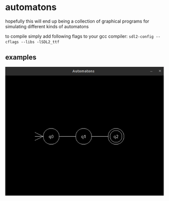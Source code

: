 # automatons

hopefully this will end up being a collection of graphical programs for simulating different kinds of automatons

to compile simply add following flags to your gcc compiler:
`sdl2-config --cflags --libs -lSDL2_ttf`

## examples
![](image.png)
